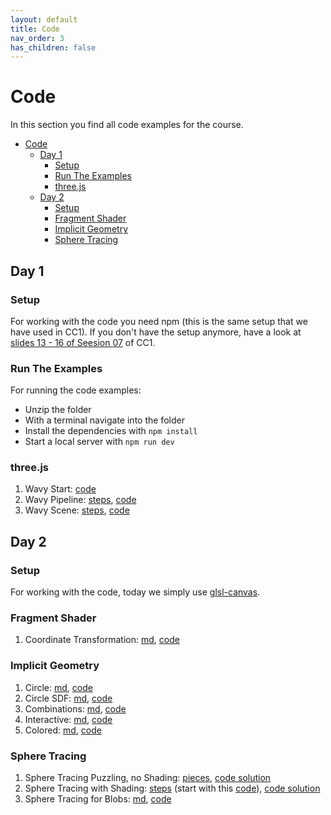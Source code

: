 ```yaml
---
layout: default
title: Code
nav_order: 3
has_children: false
---
```


# Code

In this section you find all code examples for the course.

* [Code](#code)
    * [Day 1](#day-1)
        * [Setup](#setup)
        * [Run The Examples](#run-the-examples)
        * [three.js](#threejs)
    * [Day 2](#day-2)
        * [Setup](#setup-1)
        * [Fragment Shader](#fragment-shader)
        * [Implicit Geometry](#implicit-geometry)
        * [Sphere Tracing](#sphere-tracing)


## Day 1

### Setup

For working with the code you need npm (this is the same setup that we have used in CC1). If you don't have the setup anymore, have a look at [slides 13 - 16 of Seesion 07](https://ctechfilmuniversity.github.io/lecture_ws2324_creative_coding_1/03_slides/cc1_ws2324_07_slides.html#44) of CC1. 

### Run The Examples

For running the code examples:

* Unzip the folder
* With a terminal navigate into the folder 
* Install the dependencies with `npm install`
* Start a local server with `npm run dev`

### three.js

1. Wavy Start: [code](./threejs/01_wavy_start/wavy_start_code.zip)
2. Wavy Pipeline: [steps](./threejs/02_wavy_pipeline/wavy_pipeline_steps.md), [code](./threejs/02_wavy_pipeline/wavy_pipeline_code.zip)
3. Wavy Scene: [steps](./threejs/03_wavy/wavy_steps.md), [code](./threejs/03_wavy/wavy_steps_code.zip)

## Day 2
  
### Setup

For working with the code, today we simply use [glsl-canvas](https://marketplace.visualstudio.com/items?itemName=circledev.glsl-canvas). 

### Fragment Shader
  
1. Coordinate Transformation: [md](./fragmentshader/fragement_coordinates.md), [code](./fragmentshader/fragement_coordinates.frag)

  
### Implicit Geometry
  
1. Circle: [md](./fragmentshader/implicit_geometry_01_circle.md), [code](./fragmentshader/implicit_geometry_01_circle.frag)
2. Circle SDF: [md](./fragmentshader/implicit_geometry_02_circle_sdf.md), [code](./fragmentshader/implicit_geometry_02_circle_sdf.frag)
3. Combinations: [md](./fragmentshader/implicit_geometry_03_combined.md), [code](./fragmentshader/implicit_geometry_03_combined.frag)
4. Interactive: [md](./fragmentshader/implicit_geometry_04_interactive.md), [code](./fragmentshader/implicit_geometry_04_interactive.frag)
5. Colored: [md](./fragmentshader/implicit_geometry_05_colored.md), [code](./fragmentshader/implicit_geometry_05_colored.frag)
  

### Sphere Tracing
  
1. Sphere Tracing Puzzling, no Shading: [pieces](./fragmentshader/spheretracing_01_no_shading_inpieces.md), [code solution](./fragmentshader/spheretracing_01_no_shading.frag)
2. Sphere Tracing with Shading: [steps](./fragmentshader/spheretracing_02_diffuse_shading_steps.md) (start with this [code](./fragmentshader/spheretracing_01_no_shading.frag)), [code solution](./fragmentshader/spheretracing_03_diffuse_shading.frag)
3. Sphere Tracing for Blobs: [md](./fragmentshader/spheretracing_04_diffuse_shading_blobs.md), [code](./fragmentshader/spheretracing_04_diffuse_shading_blobs.frag)


<!-- 

Sphere Tracing:


9. [spheretracing_09_transformations.frag](spheretracing_09_transformations.md) ([source](spheretracing_09_transformations.frag))
10. [spheretracing_10_csg.frag](spheretracing_10_csg.md) ([source](spheretracing_10_csg.frag))
11. [spheretracing_11_repetition_steps.md](spheretracing_11_repetition.md) ([source solution](spheretracing_11_repetition.frag))
* [spheretracing_12_heart.frag](spheretracing_12_heart.md) ([source](spheretracing_12_heart.frag))
* [spheretracing_13_biomine.frag](spheretracing_13_biomine.md) ([source](spheretracing_13_biomine.frag)) 
* 
* -->